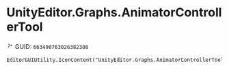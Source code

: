# UnityEditor.Graphs.AnimatorControllerTool
![](/img/UnityEditor.Graphs.AnimatorControllerTool.png)
GUID: `663490763026382308`
```
EditorGUIUtility.IconContent("UnityEditor.Graphs.AnimatorControllerTool")
```
